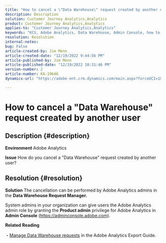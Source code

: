```yaml
---
title: "How to cancel a \"Data Warehouse\" request created by another user"
description: Description
solution: Customer Journey Analytics,Analytics
product: Customer Journey Analytics,Analytics
applies-to: "Customer Journey Analytics,Analytics"
keywords: "KCS, Adobe Analytics, Data Warehouse, Admin Console, how to, cancel, request, another user, Data Warehouse Request Manager"
resolution: Resolution
internal-notes: 
bug: False
article-created-by: Jim Menn
article-created-date: "12/19/2022 9:44:56 PM"
article-published-by: Jim Menn
article-published-date: "12/19/2022 10:31:46 PM"
version-number: 2
article-number: KA-19646
dynamics-url: "https://adobe-ent.crm.dynamics.com/main.aspx?forceUCI=1&pagetype=entityrecord&etn=knowledgearticle&id=475e715c-e67f-ed11-81ac-6045bd006704"

---
```

# How to cancel a "Data Warehouse" request created by another user

## Description {#description}


<b>Environment</b>
 Adobe Analytics

<b>Issue</b>
 How do you cancel a "Data Warehouse" request created by another user?


## Resolution {#resolution}


<b>Solution</b>
The cancellation can be performed by Adobe Analytics admins in the <b>Data Warehouse Request Manager.</b>

System admins in your organization can give users the Adobe Analytics admin role by granting the <b>Product admin</b> privilege for Adobe Analytics in <b>Admin Console</b> (https://adminconsole.adobe.com).

<b>Related Reading</b>

・[Manage Data Warehouse requests](https://experienceleague.adobe.com/docs/analytics/export/data-warehouse/data-warehouse-requests-manage.html) in the Adobe Analytics Export Guide.
